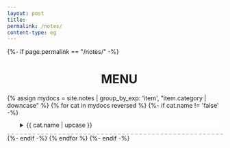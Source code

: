 ```yaml
---
layout: post
title: 
permalink: /notes/
content-type: eg
---
```

<style>
.category-content a {
    text-decoration: none;
    color: #4183c4;
}

.category-content a:hover {
    text-decoration: underline;
    color: #4183c4;
}

details {
	padding-left: 30px;
	padding-bottom: 12px;
	padding-top: 12px;
	border-bottom: 2px dashed #b6c5d5;

}

h1 {
	padding-left: 20px;
}

hr{
	color: #a1b3b9;
	width: 95%;
background-color: transparent;

}

hr.type1 {
	border-top: 3px dashed;
	border-bottom: 0;
	background-color: transparent;
}

details[open] {
	border-bottom: 0;
}

summary {
	position: sticky;
	top: 0;
	background-color: white;
}
</style>


<main>
	{%- if page.permalink == "/notes/" -%}
		<h1 style='text-align:center'> MENU </h1>
		{% assign mydocs = site.notes | group_by_exp: 'item', "item.category | downcase"  %}
		{% for cat in mydocs reversed %}
			{%- if cat.name != 'false' -%} 
				<details class="second">
					<summary>{{ cat.name | upcase }}</summary>
					<ul>
						{% assign items = cat.items | sort: 'date' | reverse %}
						{% for item in items %}
							<div class="feed-title-excerpt-block disable-select" data-url="{{site.url}}{{item.url}}">
								<a href="{{ item.url }}" style="text-decoration: none; color: #555555;">
									<ul style="padding-left: 20px; margin-top: 20px;" class="tags">
										<li style="padding: 0 5px; border-radius: 10px;" class="tag">{{item.date | date_to_string | capitalize }}</li>
									</ul>
									<p style="margin-top: 0px;" class="feed-title">{{ item.title }}</p>
									<p class="feed-excerpt">{{item.description
										}}</p>
								</a>
							</div>
						{% endfor %}
					</ul>
				</details>
			{%- endif -%}
		{% endfor %}
	{%- endif -%}
</main>